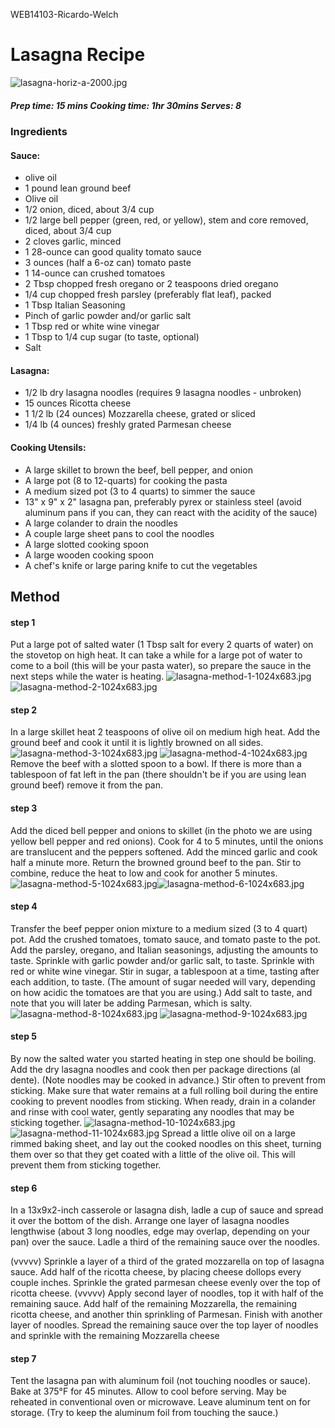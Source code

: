 WEB14103-Ricardo-Welch

# Lasagna Recipe

![lasagna-horiz-a-2000.jpg](https://github.com/Dirtyart1/WEB14103-Ricardo-Welch/blob/master/lasagna-horiz-a-2000.jpg)

##### Prep time: 15 mins     Cooking time: 1hr 30mins     Serves: 8


### Ingredients 

#### Sauce:
- olive oil
- 1 pound lean ground beef
- Olive oil
- 1/2 onion, diced, about 3/4 cup
- 1/2 large bell pepper (green, red, or yellow), stem and core removed, diced, about 3/4 cup
- 2 cloves garlic, minced
- 1 28-ounce can good quality tomato sauce
- 3 ounces (half a 6-oz can) tomato paste
- 1 14-ounce can crushed tomatoes
- 2 Tbsp chopped fresh oregano or 2 teaspoons dried oregano
- 1/4 cup chopped fresh parsley (preferably flat leaf), packed
- 1 Tbsp Italian Seasoning
- Pinch of garlic powder and/or garlic salt
- 1 Tbsp red or white wine vinegar
- 1 Tbsp to 1/4 cup sugar (to taste, optional)
- Salt

#### Lasagna:

- 1/2 lb dry lasagna noodles (requires 9 lasagna noodles - unbroken)
- 15 ounces Ricotta cheese
- 1 1/2 lb (24 ounces) Mozzarella cheese, grated or sliced
- 1/4 lb (4 ounces) freshly grated Parmesan cheese

#### Cooking Utensils:
- A large skillet to brown the beef, bell pepper, and onion
- A large pot (8 to 12-quarts) for cooking the pasta
- A medium sized pot (3 to 4 quarts) to simmer the sauce
- 13" x 9" x 2" lasagna pan, preferably pyrex or stainless steel (avoid aluminum pans if you can, they can react with the acidity of the sauce)
- A large colander to drain the noodles
- A couple large sheet pans to cool the noodles
- A large slotted cooking spoon
- A large wooden cooking spoon
- A chef's knife or large paring knife to cut the vegetables

## Method

#### step 1 
Put a large pot of salted water (1 Tbsp salt for every 2 quarts of water) on the stovetop on high heat. It can take a while for a large pot of water to come to a boil (this will be your pasta water), so prepare the sauce in the next steps while the water is heating.
![lasagna-method-1-1024x683.jpg](lasagna-method-1-1024x683.jpg) ![lasagna-method-2-1024x683.jpg](lasagna-method-2-1024x683.jpg)

#### step 2 
In a large skillet heat 2 teaspoons of olive oil on medium high heat. Add the ground beef and cook it until it is lightly browned on all sides.
![lasagna-method-3-1024x683.jpg](lasagna-method-3-1024x683.jpg) ![lasagna-method-4-1024x683.jpg](lasagna-method-4-1024x683.jpg)
 Remove the beef with a slotted spoon to a bowl. If there is more than a tablespoon of fat left in the pan (there shouldn't be if you are using lean ground beef) remove it from the pan.
 
#### step 3 
Add the diced bell pepper and onions to skillet (in the photo we are using yellow bell pepper and red onions).
Cook for 4 to 5 minutes, until the onions are translucent and the peppers softened. Add the minced garlic and cook half a minute more.
Return the browned ground beef to the pan. Stir to combine, reduce the heat to low and cook for another 5 minutes.
![lasagna-method-5-1024x683.jpg](lasagna-method-5-1024x683.jpg)![lasagna-method-6-1024x683.jpg](lasagna-method-6-1024x683.jpg)

#### step 4 
Transfer the beef pepper onion mixture to a medium sized (3 to 4 quart) pot. Add the crushed tomatoes, tomato sauce, and tomato paste to the pot.
Add the parsley, oregano, and Italian seasonings, adjusting the amounts to taste. Sprinkle with garlic powder and/or garlic salt, to taste.
Sprinkle with red or white wine vinegar. Stir in sugar, a tablespoon at a time, tasting after each addition, to taste. (The amount of sugar needed will vary, depending on how acidic the tomatoes are that you are using.)
Add salt to taste, and note that you will later be adding Parmesan, which is salty.
![lasagna-method-8-1024x683.jpg](lasagna-method-8-1024x683.jpg) ![lasagna-method-9-1024x683.jpg](lasagna-method-9-1024x683.jpg)

#### step 5 
By now the salted water you started heating in step one should be boiling. Add the dry lasagna noodles and cook then per package directions (al dente). (Note noodles may be cooked in advance.)
Stir often to prevent from sticking. Make sure that water remains at a full rolling boil during the entire cooking to prevent noodles from sticking.
When ready, drain in a colander and rinse with cool water, gently separating any noodles that may be sticking together.
![lasagna-method-10-1024x683.jpg](lasagna-method-10-1024x683.jpg)![lasagna-method-11-1024x683.jpg](lasagna-method-11-1024x683.jpg)
Spread a little olive oil on a large rimmed baking sheet, and lay out the cooked noodles on this sheet, turning them over so that they get coated with a little of the olive oil. This will prevent them from sticking together.

#### step 6 
 In a 13x9x2-inch casserole or lasagna dish, ladle a cup of sauce and spread it over the bottom of the dish. Arrange one layer of lasagna noodles lengthwise (about 3 long noodles, edge may overlap, depending on your pan) over the sauce. Ladle a third of the remaining sauce over the noodles.
 
 (vvvvv)
 Sprinkle a layer of a third of the grated mozzarella on top of lasagna sauce. Add half of the ricotta cheese, by placing cheese dollops every couple inches. Sprinkle the grated parmesan cheese evenly over the top of ricotta cheese.
 (vvvvv)
 Apply second layer of noodles, top it with half of the remaining sauce. Add half of the remaining Mozzarella, the remaining ricotta cheese, and another thin sprinkling of Parmesan.
Finish with another layer of noodles. Spread the remaining sauce over the top layer of noodles and sprinkle with the remaining Mozzarella cheese

#### step 7
Tent the lasagna pan with aluminum foil (not touching noodles or sauce). Bake at 375°F for 45 minutes. Allow to cool before serving.
May be reheated in conventional oven or microwave. Leave aluminum tent on for storage. (Try to keep the aluminum foil from touching the sauce.)




